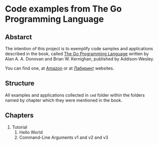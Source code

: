 Code examples from The Go Programming Language
===

Abstarct
---

The intention of this project is to exemplify code samples and applications described in the book, called [The Go Programming Language](https://www.pearson.com/us/higher-education/program/Donovan-Go-Programming-Language-The/PGM234922.html) written by Alan A. A. Donovan and Brian W. Kernighan, published by Addison-Wesley. 

You can find one, at [Amazon](https://www.amazon.com/Programming-Language-Addison-Wesley-Professional-Computing/dp/0134190440) or at [Лабиринт](https://www.labirint.ru/books/533140/) websites.

Structure
---

All examples and applications collected in `cmd` folder within the folders named by chapter which they were mentioned in the book.

Chapters
---

1. Tutorial
    1. Hello World
    2. Command-Line Arguments v1 and v2 and v3